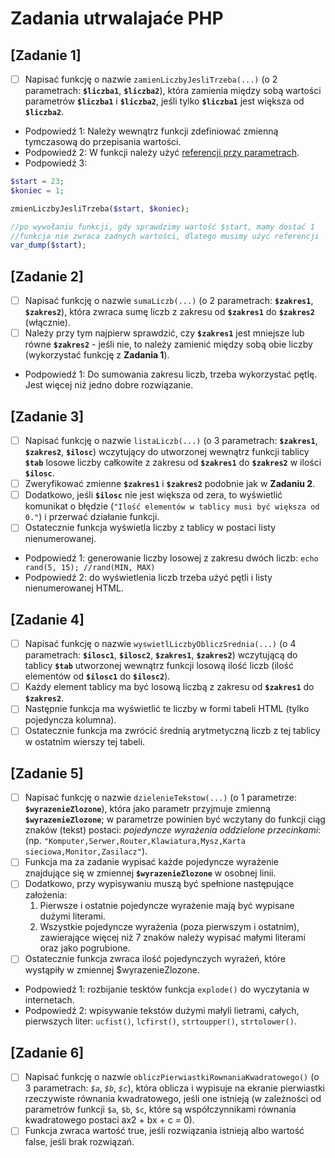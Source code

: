 # Zadania utrwalajaće PHP

## [Zadanie 1]

- [ ] Napisać funkcję o nazwie `zamienLiczbyJesliTrzeba(...)` (o 2 parametrach: **`$liczba1`**, **`$liczba2`**), która zamienia między sobą wartości parametrów **`$liczba1`** i **`$liczba2`**, jeśli tylko **`$liczba1`** jest większa od **`$liczba2`**.

* Podpowiedź 1: Należy wewnątrz funkcji zdefiniować zmienną tymczasową do przepisania wartości.
* Podpowiedź 2: W funkcji należy użyć [referencji przy parametrach](http://php.net/manual/pl/language.references.pass.php).
* Podpowiedź 3:
```php
$start = 23;
$koniec = 1;

zmienLiczbyJesliTrzeba($start, $koniec);

//po wywołaniu funkcji, gdy sprawdzimy wartość $start, mamy dostać 1
//funkcja nie zwraca żadnych wartości, dlatego musimy użyć referencji
var_dump($start);
```

## [Zadanie 2]
- [ ] Napisać funkcję o nazwie `sumaLiczb(...)` (o 2 parametrach: **`$zakres1`**, **`$zakres2`**), która zwraca sumę
liczb z zakresu od **`$zakres1`** do **`$zakres2`** (włącznie).
- [ ] Należy przy tym najpierw sprawdzić, czy **`$zakres1`** jest mniejsze lub równe **`$zakres2`** - jeśli nie, to należy zamienić między sobą obie liczby (wykorzystać funkcję z **Zadania 1**).

* Podpowiedź 1: Do sumowania zakresu liczb, trzeba wykorzystać pętlę. Jest więcej niż jedno dobre rozwiązanie.

## [Zadanie 3]

- [ ] Napisać funkcję o nazwie `listaLiczb(...)` (o 3 parametrach: **`$zakres1`**, **`$zakres2`**, **`$ilosc`**) wczytujący do utworzonej wewnątrz funkcji tablicy **`$tab`** losowe liczby całkowite z zakresu od **`$zakres1`** do **`$zakres2`** w ilości **`$ilosc`**.
- [ ] Zweryfikować zmienne **`$zakres1`** i **`$zakres2`** podobnie jak w **Zadaniu 2**.
- [ ] Dodatkowo, jeśli **`$ilosc`** nie jest większa od zera, to wyświetlić komunikat o błędzie (`"Ilość elementów w tablicy musi być większa od 0."`) i przerwać działanie funkcji.
- [ ] Ostatecznie funkcja wyświetla liczby z tablicy w postaci listy nienumerowanej.

* Podpowiedź 1: generowanie liczby losowej z zakresu dwóch liczb: `echo rand(5, 15); //rand(MIN, MAX)`
* Podpowiedź 2: do wyświetlenia liczb trzeba użyć pętli i listy nienumerowanej HTML.

## [Zadanie 4]
- [ ] Napisać funkcję o nazwie `wyswietlLiczbyObliczSrednia(...)` (o 4 parametrach: **`$ilosc1`**, **`$ilosc2`**,
**`$zakres1`**, **`$zakres2`**) wczytującą do tablicy **`$tab`** utworzonej wewnątrz funkcji losową ilość liczb (ilość elementów od **`$ilosc1`** do **`$ilosc2`**).
- [ ] Każdy element tablicy ma być losową liczbą z zakresu od **`$zakres1`** do **`$zakres2`**.
- [ ] Następnie funkcja ma wyświetlić te liczby w formi tabeli HTML (tylko pojedyncza kolumna).
- [ ] Ostatecznie funkcja ma zwrócić średnią arytmetyczną liczb z tej tablicy w ostatnim wierszy tej tabeli.

## [Zadanie 5]
- [ ] Napisać funkcję o nazwie `dzielenieTekstow(...)` (o 1 parametrze: **`$wyrazenieZlozone`**), która jako
parametr przyjmuje zmienną **`$wyrazenieZlozone`**; w parametrze powinien być wczytany do funkcji
ciąg znaków (tekst) postaci: *pojedyncze wyrażenia oddzielone przecinkami*:
(np. `"Komputer,Serwer,Router,Klawiatura,Mysz,Karta sieciowa,Monitor,Zasilacz"`).
- [ ] Funkcja ma za zadanie wypisać każde pojedyncze wyrażenie znajdujące się w zmiennej
**`$wyrazenieZlozone`** w osobnej linii.
- [ ] Dodatkowo, przy wypisywaniu muszą być spełnione następujące założenia:
    1. Pierwsze i ostatnie pojedyncze wyrażenie mają być wypisane dużymi literami.
    2. Wszystkie pojedyncze wyrażenia (poza pierwszym i ostatnim), zawierające więcej niż 7 znaków
należy wypisać małymi literami oraz jako pogrubione.
- [ ] Ostatecznie funkcja zwraca ilość pojedynczych wyrażeń, które wystąpiły w zmiennej
$wyrazenieZlozone.

* Podpowiedź 1: rozbijanie tesktów funkcja `explode()` do wyczytania w internetach.
* Podpowiedź 2: wpisywanie tekstów dużymi małyli lietrami, całych, pierwszych liter: `ucfist()`, `lcfirst()`, `strtoupper()`, `strtolower()`.

## [Zadanie 6]
- [ ] Napisać funkcję o nazwie `obliczPierwiastkiRownaniaKwadratowego()` (o 3 parametrach: *`$a`*, *`$b`*,
*`$c`*), która oblicza i wypisuje na ekranie pierwiastki rzeczywiste równania kwadratowego, jeśli one
istnieją (w zależności od parametrów funkcji `$a`, `$b`, `$c`, które są współczynnikami równania kwadratowego postaci ax2 + bx + c = 0).
- [ ] Funkcja zwraca wartość true, jeśli rozwiązania istnieją albo wartość false, jeśli brak rozwiązań.
